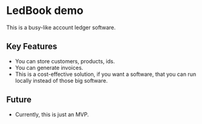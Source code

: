 # LedBook demo

This is a busy-like account ledger software.

## Key Features

- You can store customers, products, ids.
- You can generate invoices.
- This is a cost-effective solution, if you want a software, that you can run locally instead of those big software.

## Future 

- Currently, this is just an MVP. 